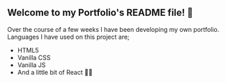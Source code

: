 ## Welcome to my Portfolio's README file! 🤩

Over the course of a few weeks I have been developing my own portfolio. <br>
Languages I have used on this project are;
- HTML5
- Vanilla CSS
- Vanilla JS
- And a little bit of React 🤏🏻


